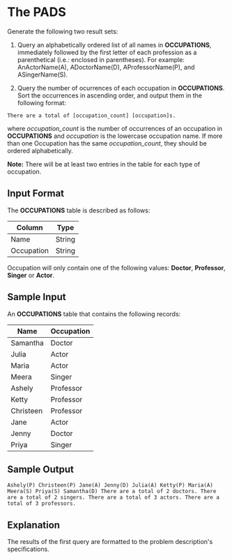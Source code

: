 # The PADS

Generate the following two result sets:

1. Query an alphabetically ordered list of all names in **OCCUPATIONS**, immediately followed by the first letter of each profession as a parenthetical (i.e.: enclosed in parentheses). For example: AnActorName(A), ADoctorName(D), AProfessorName(P), and ASingerName(S).

2. Query the number of ocurrences of each occupation in **OCCUPATIONS**. Sort the occurrences in ascending order, and output them in the following format:

``There are a total of [occupation_count] [occupation]s.``

where *occupation_count* is the number of occurrences of an occupation in **OCCUPATIONS** and *occupation* is the lowercase occupation name. If more than one Occupation has the same *occupation_count*, they should be ordered alphabetically.

**Note:** There will be at least two entries in the table for each type of occupation.

## Input Format

The **OCCUPATIONS** table is described as follows:

| Column | Type |
|---|---|
| Name | String |
| Occupation | String |

Occupation will only contain one of the following values: **Doctor**, **Professor**, **Singer** or **Actor**.

## Sample Input

An **OCCUPATIONS** table that contains the following records:

| Name | Occupation |
|---|---|
| Samantha | Doctor |
| Julia | Actor |
| Maria | Actor |
| Meera | Singer |
| Ashely | Professor |
| Ketty | Professor |
| Christeen | Professor |
| Jane | Actor |
| Jenny | Doctor |
| Priya | Singer |

## Sample Output

``Ashely(P)
Christeen(P)
Jane(A)
Jenny(D)
Julia(A)
Ketty(P)
Maria(A)
Meera(S)
Priya(S)
Samantha(D)
There are a total of 2 doctors.
There are a total of 2 singers.
There are a total of 3 actors.
There are a total of 3 professors.``

## Explanation

The results of the first query are formatted to the problem description's specifications.